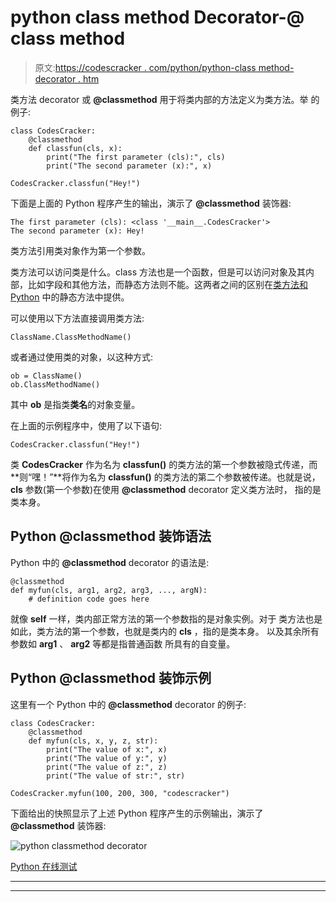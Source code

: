 # python class method Decorator-@ class method

> 原文:[https://codescracker . com/python/python-class method-decorator . htm](https://codescracker.com/python/python-classmethod-decorator.htm)

类方法 decorator 或 **@classmethod** 用于将类内部的方法定义为类方法。举 的例子:

```
class CodesCracker:
    @classmethod
    def classfun(cls, x):
        print("The first parameter (cls):", cls)
        print("The second parameter (x):", x)

CodesCracker.classfun("Hey!")
```

下面是上面的 Python 程序产生的输出，演示了 **@classmethod** 装饰器:

```
The first parameter (cls): <class '__main__.CodesCracker'>
The second parameter (x): Hey!
```

类方法引用类对象作为第一个参数。

类方法可以访问类是什么。class 方法也是一个函数，但是可以访问对象及其内部，比如字段和其他方法，而静态方法则不能。这两者之间的区别在[类方法和 Python](/python/python-class-method-vs-static-method.htm) 中的静态方法中提供。

可以使用以下方法直接调用类方法:

```
ClassName.ClassMethodName()
```

或者通过使用类的对象，以这种方式:

```
ob = ClassName()
ob.ClassMethodName()
```

其中 **ob** 是指类**类名**的对象变量。

在上面的示例程序中，使用了以下语句:

```
CodesCracker.classfun("Hey!")
```

类 **CodesCracker** 作为名为 **classfun()** 的类方法的第一个参数被隐式传递，而**则“嘿！”**将作为名为 **classfun()** 的类方法的第二个参数被传递。也就是说， **cls** 参数(第一个参数)在使用 **@classmethod** decorator 定义类方法时， 指的是类本身。

## Python @classmethod 装饰语法

Python 中的 **@classmethod** decorator 的语法是:

```
@classmethod
def myfun(cls, arg1, arg2, arg3, ..., argN):
    # definition code goes here
```

就像 **self** 一样，类内部正常方法的第一个参数指的是对象实例。对于 类方法也是如此，类方法的第一个参数，也就是类内的 **cls** ，指的是类本身。 以及其余所有参数如 **arg1** 、 **arg2** 等都是指普通函数 所具有的自变量。

## Python @classmethod 装饰示例

这里有一个 Python 中的 **@classmethod** decorator 的例子:

```
class CodesCracker:
    @classmethod
    def myfun(cls, x, y, z, str):
        print("The value of x:", x)
        print("The value of y:", y)
        print("The value of z:", z)
        print("The value of str:", str)

CodesCracker.myfun(100, 200, 300, "codescracker")
```

下面给出的快照显示了上述 Python 程序产生的示例输出，演示了 **@classmethod** 装饰器:

![python classmethod decorator](../Images/ca45f72bf3ffe7b6546ebf8a89c04e59.png)

[Python 在线测试](/exam/showtest.php?subid=10)

* * *

* * *